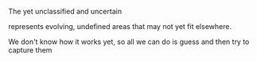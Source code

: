 The yet unclassified and uncertain

represents evolving, undefined areas that may not yet fit elsewhere.

We don't know how it works yet, so all we can do is guess and then try to capture them